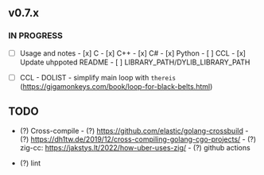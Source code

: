 ## v0.7.x

### IN PROGRESS

- [ ] Usage and notes
      - [x] C
      - [x] C++
      - [x] C#
      - [x] Python
      - [ ] CCL
      - [x] Update uhppoted README
            - [ ] LIBRARY_PATH/DYLIB_LIBRARY_PATH

- [ ] CCL
      - DOLIST
      - simplify main loop with `thereis` (https://gigamonkeys.com/book/loop-for-black-belts.html)

## TODO
- (?) Cross-compile
      - (?) https://github.com/elastic/golang-crossbuild
      - (?) https://dh1tw.de/2019/12/cross-compiling-golang-cgo-projects/
      - (?) zig-cc: https://jakstys.lt/2022/how-uber-uses-zig/
      - (?) github actions

- (?) lint

